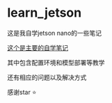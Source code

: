 # learn_jetson

这是我自学jetson nano的一些笔记

[这个是主要的自学笔记](https://github.com/yinqiyu/learn_jetson/blob/master/jetson%20nano.md)

其中包含配置环境和模型部署等教学

还有相应的问题以及解决方式

感谢star :star:

